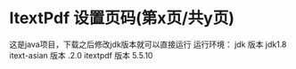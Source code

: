 # ItextPdf 设置页码(第x页/共y页)
这是java项目，下载之后修改jdk版本就可以直接运行
运行环境：
jdk 版本 jdk1.8
itext-asian 版本 .2.0
itextpdf 版本 5.5.10
